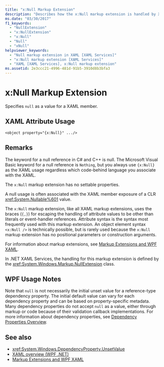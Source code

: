 ```yaml
---
title: "x:Null Markup Extension"
description: "Describes how the x:Null markup extension is handled by XAML."
ms.date: "03/30/2017"
f1_keywords: 
  - "NullExtension"
  - "x:NullExtension"
  - "x:Null"
  - "Null"
  - "xNull"
helpviewer_keywords: 
  - "Null markup extension in XAML [XAML Services]"
  - "x:Null markup extension [XAML Services]"
  - "XAML [XAML Services], x:Null markup extension"
ms.assetid: 2e3ccc21-4996-481d-91b5-3910d8b3bfa3
---
```

# x:Null Markup Extension

Specifies `null` as a value for a XAML member.

## XAML Attribute Usage

```xaml
<object property="{x:Null}" .../>
```

## Remarks

The keyword for a null reference in C# and C++ is null. The Microsoft Visual Basic keyword for a null reference is `Nothing`, but you always use `{x:Null}` as the XAML usage regardless which code-behind language you associate with the XAML.

The `x:Null` markup extension has no settable properties.

A null usage is often associated with the XAML member exposure of a CLR <xref:System.Nullable%601> value.

The `x:Null` markup extension, like all XAML markup extensions, uses the braces (`{,}`) for escaping the handling of attribute values to be other than literals or event-handler references. Attribute syntax is the syntax most frequently used with this markup extension. An object element syntax `<x:Null />` is technically possible, but is rarely used because the `x:Null` markup extension has no positional parameters or construction arguments.

For information about markup extensions, see [Markup Extensions and WPF XAML](../framework/wpf/advanced/markup-extensions-and-wpf-xaml.md).

In .NET XAML Services, the handling for this markup extension is defined by the <xref:System.Windows.Markup.NullExtension> class.

## WPF Usage Notes

Note that `null` is not necessarily the initial unset value for a reference-type dependency property. The initial default value can vary for each dependency property and can be based on property-specific metadata. Many dependency properties do not accept `null` as a value, either through markup or code because of their validation callback implementations. For more information about dependency properties, see [Dependency Properties Overview](../framework/wpf/advanced/dependency-properties-overview.md).

## See also

- <xref:System.Windows.DependencyProperty.UnsetValue>
- [XAML overview (WPF .NET)](../net/wpf/xaml/index.md)
- [Markup Extensions and WPF XAML](../framework/wpf/advanced/markup-extensions-and-wpf-xaml.md)
